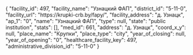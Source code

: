 {
    "facility_id": 497,
    "facility_name": "Узнацкий ФАП",
    "district_id": "5-11-0",
    "facility_url": "https:\/\/krupki-crb.by\/fapy\/",
    "facility_address": "д. Узнацк",
    "ap_1": "0",
    "name": "Узнацкий ФАП",
    "type": null,
    "state": "public institution",
    "stats": [],
    "med_id": 661,
    "address": "д. Узнацк",
    "coord_x_y": null,
    "place_name": "Крупки",
    "place_type": "city",
    "year_of_closing": null,
    "year_of_opening": "0",
    "healthcare_facility_key": 497,
    "administrative_division_id": "5-11-0"
}